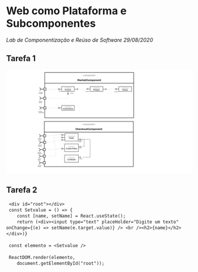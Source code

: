 # Web como Plataforma e Subcomponentes
*Lab de Componentização e Reúso de Software 29/08/2020*

## Tarefa 1

  ![Tarefa1](images/image1.jpg)

## Tarefa 2

````
 <div id="root"></div>
 const Setvalue = () => {
    const [name, setName] = React.useState();
    return (<div><input type="text" placeHolder="Digite um texto" onChange={(e) => setName(e.target.value)} /> <br /><h2>{name}</h2></div>)}

 const elemento = <Setvalue />

 ReactDOM.render(elemento,
    document.getElementById("root"));
````

